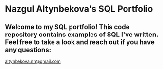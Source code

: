 # Nazgul Altynbekova's SQL Portfolio

## Welcome to my SQL portfolio! This code repository contains examples of SQL I've written. Feel free to take a look and reach out if you have any questions: 
altynbekova.nn@gmail.com
